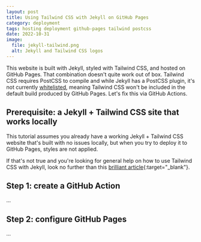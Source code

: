 ```yaml
---
layout: post
title: Using Tailwind CSS with Jekyll on GitHub Pages
category: deployment
tags: hosting deployment github-pages tailwind postcss
date: 2022-10-31
image:
  file: jekyll-tailwind.png
  alt: Jekyll and Tailwind CSS logos
---
```


This website is built with Jekyll, styled with Tailwind CSS, and hosted on
GitHub Pages. That combination doesn't quite work out of box. Tailwind CSS
requires PostCSS to compile and while Jekyll has a PostCSS plugin, it's not
currently [whitelisted](https://pages.github.com/versions/), meaning Tailwind
CSS won't be included in the default build produced by GitHub Pages. Let's fix
this via GitHub Actions.

## Prerequisite: a Jekyll + Tailwind CSS site that works locally

This tutorial assumes you already have a working Jekyll + Tailwind CSS website
that's built with no issues locally, but when you try to deploy it to GitHub
Pages, styles are not applied.

If that's not true and you're looking for general help on how to use Tailwind
CSS with Jekyll, look no further than this [brilliant article](https://mzrn.sh/2022/04/09/starting-a-blank-jekyll-site-with-tailwind-css-in-2022/){:target="_blank"}.

## Step 1: create a GitHub Action

...

## Step 2: configure GitHub Pages

...
